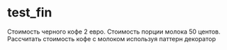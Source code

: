 # test_fin

Стоимость черного кофе 2 евро. Стоимость порции молока 50 центов. Рассчитать стоимость кофе с молоком используя паттерн декоратор

